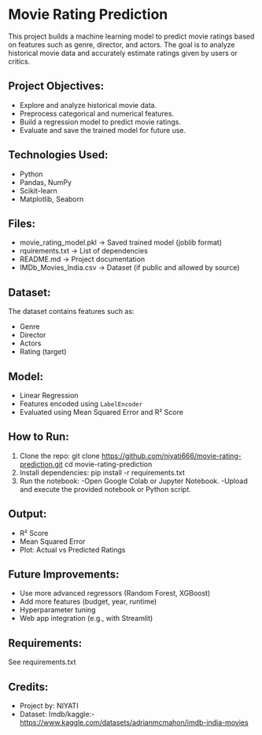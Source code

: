 # Movie Rating Prediction

This project builds a machine learning model to predict movie ratings based on features such as genre, director, and actors. The goal is to analyze historical movie data and accurately estimate ratings given by users or critics.

## Project Objectives:
- Explore and analyze historical movie data.
- Preprocess categorical and numerical features.
- Build a regression model to predict movie ratings.
- Evaluate and save the trained model for future use.

## Technologies Used:
- Python
- Pandas, NumPy
- Scikit-learn
- Matplotlib, Seaborn

## Files:
- movie_rating_model.pkl → Saved trained model (joblib format)
- rquirements.txt → List of dependencies
- README.md → Project documentation
- IMDb_Movies_India.csv → Dataset (if public and allowed by source)

## Dataset:
The dataset contains features such as:
- Genre
- Director
- Actors
- Rating (target)

## Model:
- Linear Regression
- Features encoded using `LabelEncoder`
- Evaluated using Mean Squared Error and R² Score


## How to Run:
1. Clone the repo:
git clone https://github.com/niyati666/movie-rating-prediction.git cd movie-rating-prediction
2. Install dependencies:
pip install -r requirements.txt
3. Run the notebook:
-Open Google Colab or Jupyter Notebook.
-Upload and execute the provided notebook or Python script.

## Output:
- R² Score
- Mean Squared Error
- Plot: Actual vs Predicted Ratings

## Future Improvements:
- Use more advanced regressors (Random Forest, XGBoost)
- Add more features (budget, year, runtime)
- Hyperparameter tuning
- Web app integration (e.g., with Streamlit)


## Requirements:  
See requirements.txt

## Credits:
- Project by: NIYATI
- Dataset: Imdb/kaggle:- https://www.kaggle.com/datasets/adrianmcmahon/imdb-india-movies

